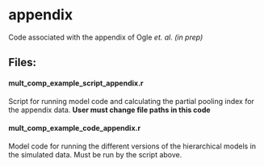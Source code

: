 # appendix
Code associated with the appendix of Ogle _et. al. (in prep)_

## Files:

#### mult_comp_example_script_appendix.r
Script for running model code and calculating the partial pooling index for the appendix data. 
**User must change file paths in this code**

#### mult_comp_example_code_appendix.r
Model code for running the different versions of the hierarchical models in the simulated data. Must be run by the script above.
